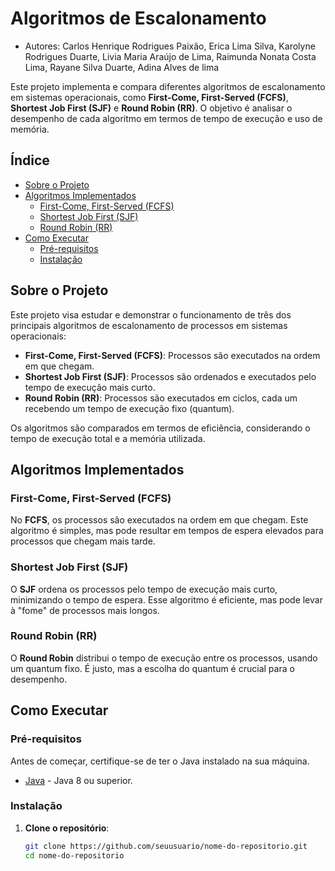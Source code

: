 # Algoritmos de Escalonamento

- Autores: Carlos Henrique Rodrigues Paixão, Erica Lima Silva, Karolyne Rodrigues Duarte, Livia Maria Araújo de Lima, Raimunda Nonata Costa Lima, Rayane Silva Duarte, Adina Alves de lima

Este projeto implementa e compara diferentes algoritmos de escalonamento em sistemas operacionais, como **First-Come, First-Served (FCFS)**, **Shortest Job First (SJF)** e **Round Robin (RR)**. O objetivo é analisar o desempenho de cada algoritmo em termos de tempo de execução e uso de memória.

## Índice

- [Sobre o Projeto](#sobre-o-projeto)
- [Algoritmos Implementados](#algoritmos-implementados)
  - [First-Come, First-Served (FCFS)](#first-come-first-served-fcfs)
  - [Shortest Job First (SJF)](#shortest-job-first-sjf)
  - [Round Robin (RR)](#round-robin-rr)
- [Como Executar](#como-executar)
  - [Pré-requisitos](#pré-requisitos)
  - [Instalação](#instalação)


## Sobre o Projeto

Este projeto visa estudar e demonstrar o funcionamento de três dos principais algoritmos de escalonamento de processos em sistemas operacionais:

- **First-Come, First-Served (FCFS)**: Processos são executados na ordem em que chegam.
- **Shortest Job First (SJF)**: Processos são ordenados e executados pelo tempo de execução mais curto.
- **Round Robin (RR)**: Processos são executados em ciclos, cada um recebendo um tempo de execução fixo (quantum).

Os algoritmos são comparados em termos de eficiência, considerando o tempo de execução total e a memória utilizada.

## Algoritmos Implementados

### First-Come, First-Served (FCFS)

No **FCFS**, os processos são executados na ordem em que chegam. Este algoritmo é simples, mas pode resultar em tempos de espera elevados para processos que chegam mais tarde.

### Shortest Job First (SJF)

O **SJF** ordena os processos pelo tempo de execução mais curto, minimizando o tempo de espera. Esse algoritmo é eficiente, mas pode levar à "fome" de processos mais longos.

### Round Robin (RR)

O **Round Robin** distribui o tempo de execução entre os processos, usando um quantum fixo. É justo, mas a escolha do quantum é crucial para o desempenho.

## Como Executar

### Pré-requisitos

Antes de começar, certifique-se de ter o Java instalado na sua máquina.

- [Java](https://www.oracle.com/java/technologies/javase-downloads.html) - Java 8 ou superior.

### Instalação

1. **Clone o repositório**:

   ```bash
   git clone https://github.com/seuusuario/nome-do-repositorio.git
   cd nome-do-repositorio
